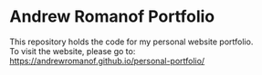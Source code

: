 # Andrew Romanof Portfolio

This repository holds the code for my personal website portfolio.</br>
To visit the website, please go to: https://andrewromanof.github.io/personal-portfolio/
